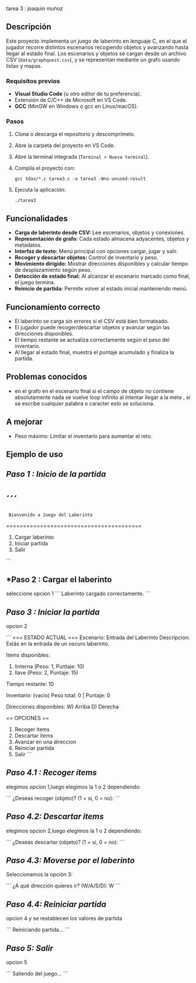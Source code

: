 tarea 3 :  joaquin muñoz

## Descripción

Este proyecto implementa un juego de laberinto en lenguaje C, en el que el jugador recorre distintos escenarios recogiendo objetos y avanzando hasta llegar al estado final. Los escenarios y objetos se cargan desde un archivo CSV (`data/graphquest.csv`), y se representan mediante un grafo usando listas y mapas.

### Requisitos previos

* **Visual Studio Code** (u otro editor de tu preferencia).
* Extensión de C/C++ de Microsoft en VS Code.
* **GCC** (MinGW en Windows o gcc en Linux/macOS).

### Pasos

1. Clona o descarga el repositorio y descomprímelo.
2. Abre la carpeta del proyecto en VS Code.
3. Abre la terminal integrada (`Terminal > Nueva terminal`).
4. Compila el proyecto con:

   ```
   gcc tdas/*.c tarea3.c -o tarea3 -Wno-unused-result
   ```
5. Ejecuta la aplicación:

   ```
   ./tarea3
   ```

## Funcionalidades

* **Carga de laberinto desde CSV:** Lee escenarios, objetos y conexiones.
* **Representación de grafo:** Cada estado almacena adyacentes, objetos y metadatos.
* **Interfaz de texto:** Menú principal con opciones cargar, jugar y salir.
* **Recoger y descartar objetos:** Control de inventario y peso.
* **Movimiento dirigido:** Mostrar direcciones disponibles y calcular tiempo de desplazamiento según peso.
* **Detección de estado final:** Al alcanzar el escenario marcado como final, el juego termina.
* **Reinicio de partida:** Permite volver al estado inicial manteniendo menú.

## Funcionamiento correcto

* El laberinto se carga sin errores si el CSV está bien formateado.
* El jugador puede recoger/descartar objetos y avanzar según las direcciones disponibles.
* El tiempo restante se actualiza correctamente según el peso del inventario.
* Al llegar al estado final, muestra el puntaje acumulado y finaliza la partida.

## Problemas conocidos
* en el grafo en el escenario final si el campo de objeto no contiene absolutamente nada se vuelve loop infinito al intentar llegar a la meta , si se escribe cualquier palabra o caracter esto se soluciona.

## A mejorar

* Peso máximo: Limitar el inventario para aumentar el reto.

## Ejemplo de uso

## *Paso 1 : Inicio de la partida*

´´´
========================================
     Bienvenido a Juego del Laberinto
========================================
1) Cargar laberinto
2) Iniciar partida
3) Salir

´´´

## *Paso 2 : Cargar el laberinto

seleccione opcion 1 
´´´
Laberinto cargado correctamente.
´´´

## *Paso 3 : Iniciar la partida*
opcion 2 

´´´
=== ESTADO ACTUAL ===
Escenario: Entrada del Laberinto
Descripcion: Estás en la entrada de un oscuro laberinto.

Items disponibles:
  1) linterna (Peso: 1, Puntaje: 10)
  2) llave (Peso: 2, Puntaje: 15)

Tiempo restante: 10

Inventario:
  (vacio)
Peso total: 0 | Puntaje: 0

Direcciones disponibles:
W) Arriba
D) Derecha

== OPCIONES ==
1) Recoger items
2) Descartar items
3) Avanzar en una direccion
4) Reiniciar partida
5) Salir
´´´

## *Paso 4.1 : Recoger ítems*
elegimos opcion 1,luego elegimos la 1 o 2 dependiendo:

´´´
¿Deseas recoger (objeto)? (1 = si, 0 = no): 
´´´

## *Paso 4.2: Descartar items*
elegimos opcion 2,luego elegimos la 1 o 2 dependiendo:

´´´
¿Deseas descartar (objeto)? (1 = si, 0 = no): 
´´´

## *Paso 4.3: Moverse por el laberinto*

Seleccionamos la opción 3:

´´´
¿A qué dirección quieres ir? (W/A/S/D): W
´´´
## *Paso 4.4: Reiniciar partida*
opcion 4 y se restablecen los valores de partida

´´´
Reiniciando partida...
´´´

## *Paso 5: Salir*
opcion 5

´´´
Saliendo del juego...
´´´